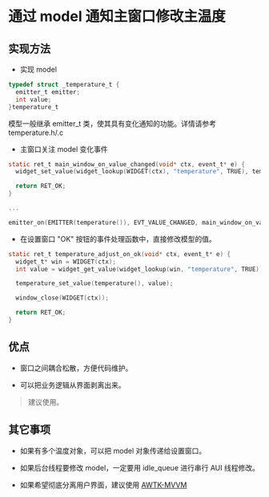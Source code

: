 # 通过 model 通知主窗口修改主温度

## 实现方法

* 实现 model

```c
typedef struct _temperature_t {
  emitter_t emitter;
  int value;
}temperature_t
```

模型一般继承 emitter_t 类，使其具有变化通知的功能。详情请参考 temperature.h/.c

* 主窗口关注 model 变化事件

```c
static ret_t main_window_on_value_changed(void* ctx, event_t* e) {
  widget_set_value(widget_lookup(WIDGET(ctx), "temperature", TRUE), temperature()->value);

  return RET_OK;
}

...

emitter_on(EMITTER(temperature()), EVT_VALUE_CHANGED, main_window_on_value_changed, win);

```

* 在设置窗口 "OK" 按钮的事件处理函数中，直接修改模型的值。

```c
static ret_t temperature_adjust_on_ok(void* ctx, event_t* e) {
  widget_t* win = WIDGET(ctx);
  int value = widget_get_value(widget_lookup(win, "temperature", TRUE));

  temperature_set_value(temperature(), value);

  window_close(WIDGET(ctx));

  return RET_OK;
}
```

## 优点

* 窗口之间耦合松散，方便代码维护。

* 可以把业务逻辑从界面剥离出来。

> 建议使用。

## 其它事项

* 如果有多个温度对象，可以把 model 对象传递给设置窗口。

* 如果后台线程要修改 model，一定要用 idle_queue 进行串行 AUI 线程修改。

* 如果希望彻底分离用户界面，建议使用 [AWTK-MVVM](https://github.com/zlgopen/awtk-mvvm)